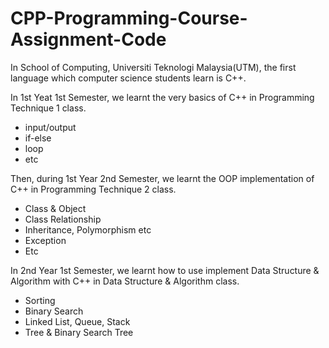 # CPP-Programming-Course-Assignment-Code
In School of Computing, Universiti Teknologi Malaysia(UTM), the first language which computer science students learn is C++.

In 1st Yeat 1st Semester, we learnt the very basics of C++ in Programming Technique 1 class.
  - input/output
  - if-else
  - loop
  - etc

Then, during 1st Year 2nd Semester, we learnt the OOP implementation of C++ in Programming Technique 2 class.
  - Class & Object
  - Class Relationship
  - Inheritance, Polymorphism etc
  - Exception
  - Etc

In 2nd Year 1st Semester, we learnt how to use implement Data Structure & Algorithm with C++ in Data Structure & Algorithm class.
  - Sorting
  - Binary Search
  - Linked List, Queue, Stack
  - Tree & Binary Search Tree
